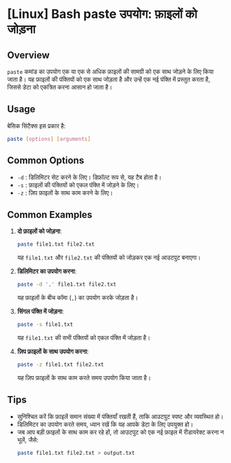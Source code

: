 # [Linux] Bash paste उपयोग: फ़ाइलों को जोड़ना

## Overview
`paste` कमांड का उपयोग एक या एक से अधिक फ़ाइलों की सामग्री को एक साथ जोड़ने के लिए किया जाता है। यह फ़ाइलों की पंक्तियों को एक साथ जोड़ता है और उन्हें एक नई पंक्ति में प्रस्तुत करता है, जिससे डेटा को एकत्रित करना आसान हो जाता है।

## Usage
बेसिक सिंटैक्स इस प्रकार है:
```bash
paste [options] [arguments]
```

## Common Options
- `-d` : डिलिमिटर सेट करने के लिए। डिफ़ॉल्ट रूप से, यह टैब होता है।
- `-s` : फ़ाइलों की पंक्तियों को एकल पंक्ति में जोड़ने के लिए।
- `-z` : ज़िप फ़ाइलों के साथ काम करने के लिए।

## Common Examples
1. **दो फ़ाइलों को जोड़ना**:
   ```bash
   paste file1.txt file2.txt
   ```
   यह `file1.txt` और `file2.txt` की पंक्तियों को जोड़कर एक नई आउटपुट बनाएगा।

2. **डिलिमिटर का उपयोग करना**:
   ```bash
   paste -d ',' file1.txt file2.txt
   ```
   यह फ़ाइलों के बीच कॉमा (`,`) का उपयोग करके जोड़ता है।

3. **सिंगल पंक्ति में जोड़ना**:
   ```bash
   paste -s file1.txt
   ```
   यह `file1.txt` की सभी पंक्तियों को एकल पंक्ति में जोड़ता है।

4. **ज़िप फ़ाइलों के साथ उपयोग करना**:
   ```bash
   paste -z file1.txt file2.txt
   ```
   यह ज़िप फ़ाइलों के साथ काम करते समय उपयोग किया जाता है।

## Tips
- सुनिश्चित करें कि फ़ाइलें समान संख्या में पंक्तियाँ रखती हैं, ताकि आउटपुट स्पष्ट और व्यवस्थित हो।
- डिलिमिटर का उपयोग करते समय, ध्यान रखें कि यह आपके डेटा के लिए उपयुक्त हो।
- जब आप बड़ी फ़ाइलों के साथ काम कर रहे हों, तो आउटपुट को एक नई फ़ाइल में रीडायरेक्ट करना न भूलें, जैसे:
  ```bash
  paste file1.txt file2.txt > output.txt
  ```